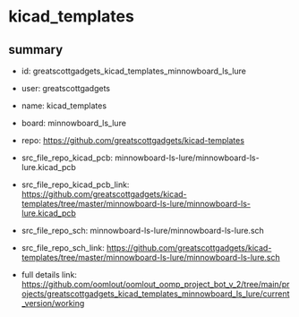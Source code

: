 # kicad_templates
 
## summary 
* id: greatscottgadgets_kicad_templates_minnowboard_ls_lure
* user: greatscottgadgets
* name: kicad_templates
* board: minnowboard_ls_lure
* repo: https://github.com/greatscottgadgets/kicad-templates
* src_file_repo_kicad_pcb: minnowboard-ls-lure/minnowboard-ls-lure.kicad_pcb
* src_file_repo_kicad_pcb_link: https://github.com/greatscottgadgets/kicad-templates/tree/master/minnowboard-ls-lure/minnowboard-ls-lure.kicad_pcb


* src_file_repo_sch: minnowboard-ls-lure/minnowboard-ls-lure.sch
* src_file_repo_sch_link: https://github.com/greatscottgadgets/kicad-templates/tree/master/minnowboard-ls-lure/minnowboard-ls-lure.sch
* full details link: https://github.com/oomlout/oomlout_oomp_project_bot_v_2/tree/main/projects/greatscottgadgets_kicad_templates_minnowboard_ls_lure/current_version/working  







